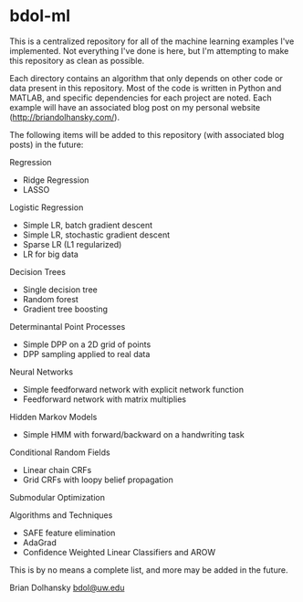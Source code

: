 bdol-ml
=======

This is a centralized repository for all of the machine learning examples I've
implemented. Not everything I've done is here, but I'm attempting to make this
repository as clean as possible.

Each directory contains an algorithm that only depends on other code or data
present in this repository. Most of the code is written in Python and MATLAB,
and specific dependencies for each project are noted. Each example will have an
associated blog post on my personal website (http://briandolhansky.com/).

The following items will be added to this repository (with associated blog
posts) in the future:

Regression
- Ridge Regression
- LASSO

Logistic Regression
- Simple LR, batch gradient descent
- Simple LR, stochastic gradient descent
- Sparse LR (L1 regularized)
- LR for big data

Decision Trees
- Single decision tree
- Random forest
- Gradient tree boosting

Determinantal Point Processes
- Simple DPP on a 2D grid of points
- DPP sampling applied to real data

Neural Networks
- Simple feedforward network with explicit network function
- Feedforward network with matrix multiplies

Hidden Markov Models
- Simple HMM with forward/backward on a handwriting task

Conditional Random Fields
- Linear chain CRFs
- Grid CRFs with loopy belief propagation

Submodular Optimization

Algorithms and Techniques
- SAFE feature elimination
- AdaGrad
- Confidence Weighted Linear Classifiers and AROW

This is by no means a complete list, and more may be added in the future.

Brian Dolhansky
bdol@uw.edu
